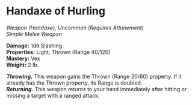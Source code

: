 # Handaxe of Hurling
*Weapon (Handaxe), Uncommon (Requires Attunement)*  
*Simple Melee Weapon*  

**Damage:** 1d6 Slashing  
**Properties:** Light, Thrown (Range 40/120)  
**Mastery:** Vex  
**Weight:** 2 lb.

***Throwing.*** This weapon gains the Thrown (Range 20/60) property. If it already has the Thrown property, its Range is doubled.  
***Returning.*** This weapon returns to your hand immediately after hitting or missing a target with a ranged attack.
